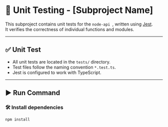 # 🧪 Unit Testing - [Subproject Name]

This subproject contains unit tests for the `node-api `, written using [Jest](https://jestjs.io/).  
It verifies the correctness of individual functions and modules.

---

## ✅ Unit Test

- All unit tests are located in the `tests/` directory.
- Test files follow the naming convention `*.test.ts`.
- Jest is configured to work with TypeScript.

---

## ▶️ Run Command

### 🛠 Install dependencies

```bash
npm install
